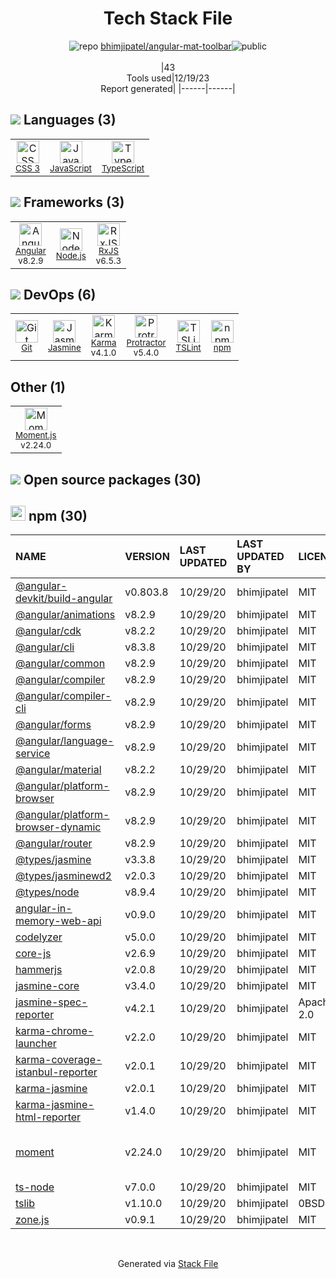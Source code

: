 <!--
&lt;--- Readme.md Snippet without images Start ---&gt;
## Tech Stack
bhimjipatel/angular-mat-toolbar is built on the following main stack:

- [Jasmine](http://jasmine.github.io/) – Javascript Testing Framework
- [Node.js](http://nodejs.org/) – Frameworks (Full Stack)
- [JavaScript](https://developer.mozilla.org/en-US/docs/Web/JavaScript) – Languages
- [Karma](http://karma-runner.github.io/) – Browser Testing
- [TypeScript](http://www.typescriptlang.org) – Languages
- [Protractor](http://angular.github.io/protractor) – Javascript Testing Framework
- [RxJS](http://reactivex.io/rxjs/) – Concurrency Frameworks
- [Moment.js](http://momentjs.com/) – Javascript Utilities & Libraries
- [Angular](https://angular.io) – Javascript MVC Frameworks
- [TSLint](https://github.com/palantir/tslint) – Code Review

Full tech stack [here](/techstack.md)

&lt;--- Readme.md Snippet without images End ---&gt;

&lt;--- Readme.md Snippet with images Start ---&gt;
## Tech Stack
bhimjipatel/angular-mat-toolbar is built on the following main stack:

- <img width='25' height='25' src='https://img.stackshare.io/service/831/7c0b595409af531b9cdeb07f8c513e8b.png' alt='Jasmine'/> [Jasmine](http://jasmine.github.io/) – Javascript Testing Framework
- <img width='25' height='25' src='https://img.stackshare.io/service/1011/n1JRsFeB_400x400.png' alt='Node.js'/> [Node.js](http://nodejs.org/) – Frameworks (Full Stack)
- <img width='25' height='25' src='https://img.stackshare.io/service/1209/javascript.jpeg' alt='JavaScript'/> [JavaScript](https://developer.mozilla.org/en-US/docs/Web/JavaScript) – Languages
- <img width='25' height='25' src='https://img.stackshare.io/service/1420/TidYGd6a.png' alt='Karma'/> [Karma](http://karma-runner.github.io/) – Browser Testing
- <img width='25' height='25' src='https://img.stackshare.io/service/1612/bynNY5dJ.jpg' alt='TypeScript'/> [TypeScript](http://www.typescriptlang.org) – Languages
- <img width='25' height='25' src='https://img.stackshare.io/service/1754/protractor-logo1.png' alt='Protractor'/> [Protractor](http://angular.github.io/protractor) – Javascript Testing Framework
- <img width='25' height='25' src='https://img.stackshare.io/service/1796/984368.png' alt='RxJS'/> [RxJS](http://reactivex.io/rxjs/) – Concurrency Frameworks
- <img width='25' height='25' src='https://img.stackshare.io/service/3643/Xrtdc94q_400x400.png' alt='Moment.js'/> [Moment.js](http://momentjs.com/) – Javascript Utilities & Libraries
- <img width='25' height='25' src='https://img.stackshare.io/service/3745/cb8U-gL6_400x400.jpg' alt='Angular'/> [Angular](https://angular.io) – Javascript MVC Frameworks
- <img width='25' height='25' src='https://img.stackshare.io/service/5561/303157.png' alt='TSLint'/> [TSLint](https://github.com/palantir/tslint) – Code Review

Full tech stack [here](/techstack.md)

&lt;--- Readme.md Snippet with images End ---&gt;
-->
<div align="center">

# Tech Stack File
![](https://img.stackshare.io/repo.svg "repo") [bhimjipatel/angular-mat-toolbar](https://github.com/bhimjipatel/angular-mat-toolbar)![](https://img.stackshare.io/public_badge.svg "public")
<br/><br/>
|43<br/>Tools used|12/19/23 <br/>Report generated|
|------|------|
</div>

## <img src='https://img.stackshare.io/languages.svg'/> Languages (3)
<table><tr>
  <td align='center'>
  <img width='36' height='36' src='https://img.stackshare.io/service/6727/css.png' alt='CSS 3'>
  <br>
  <sub><a href="https://developer.mozilla.org/en-US/docs/Web/CSS/CSS3">CSS 3</a></sub>
  <br>
  <sub></sub>
</td>

<td align='center'>
  <img width='36' height='36' src='https://img.stackshare.io/service/1209/javascript.jpeg' alt='JavaScript'>
  <br>
  <sub><a href="https://developer.mozilla.org/en-US/docs/Web/JavaScript">JavaScript</a></sub>
  <br>
  <sub></sub>
</td>

<td align='center'>
  <img width='36' height='36' src='https://img.stackshare.io/service/1612/bynNY5dJ.jpg' alt='TypeScript'>
  <br>
  <sub><a href="http://www.typescriptlang.org">TypeScript</a></sub>
  <br>
  <sub></sub>
</td>

</tr>
</table>

## <img src='https://img.stackshare.io/frameworks.svg'/> Frameworks (3)
<table><tr>
  <td align='center'>
  <img width='36' height='36' src='https://img.stackshare.io/service/3745/cb8U-gL6_400x400.jpg' alt='Angular'>
  <br>
  <sub><a href="https://angular.io">Angular</a></sub>
  <br>
  <sub>v8.2.9</sub>
</td>

<td align='center'>
  <img width='36' height='36' src='https://img.stackshare.io/service/1011/n1JRsFeB_400x400.png' alt='Node.js'>
  <br>
  <sub><a href="http://nodejs.org/">Node.js</a></sub>
  <br>
  <sub></sub>
</td>

<td align='center'>
  <img width='36' height='36' src='https://img.stackshare.io/service/1796/984368.png' alt='RxJS'>
  <br>
  <sub><a href="http://reactivex.io/rxjs/">RxJS</a></sub>
  <br>
  <sub>v6.5.3</sub>
</td>

</tr>
</table>

## <img src='https://img.stackshare.io/devops.svg'/> DevOps (6)
<table><tr>
  <td align='center'>
  <img width='36' height='36' src='https://img.stackshare.io/service/1046/git.png' alt='Git'>
  <br>
  <sub><a href="http://git-scm.com/">Git</a></sub>
  <br>
  <sub></sub>
</td>

<td align='center'>
  <img width='36' height='36' src='https://img.stackshare.io/service/831/7c0b595409af531b9cdeb07f8c513e8b.png' alt='Jasmine'>
  <br>
  <sub><a href="http://jasmine.github.io/">Jasmine</a></sub>
  <br>
  <sub></sub>
</td>

<td align='center'>
  <img width='36' height='36' src='https://img.stackshare.io/service/1420/TidYGd6a.png' alt='Karma'>
  <br>
  <sub><a href="http://karma-runner.github.io/">Karma</a></sub>
  <br>
  <sub>v4.1.0</sub>
</td>

<td align='center'>
  <img width='36' height='36' src='https://img.stackshare.io/service/1754/protractor-logo1.png' alt='Protractor'>
  <br>
  <sub><a href="http://angular.github.io/protractor">Protractor</a></sub>
  <br>
  <sub>v5.4.0</sub>
</td>

<td align='center'>
  <img width='36' height='36' src='https://img.stackshare.io/service/5561/303157.png' alt='TSLint'>
  <br>
  <sub><a href="https://github.com/palantir/tslint">TSLint</a></sub>
  <br>
  <sub></sub>
</td>

<td align='center'>
  <img width='36' height='36' src='https://img.stackshare.io/service/1120/lejvzrnlpb308aftn31u.png' alt='npm'>
  <br>
  <sub><a href="https://www.npmjs.com/">npm</a></sub>
  <br>
  <sub></sub>
</td>

</tr>
</table>

## Other (1)
<table><tr>
  <td align='center'>
  <img width='36' height='36' src='https://img.stackshare.io/service/3643/Xrtdc94q_400x400.png' alt='Moment.js'>
  <br>
  <sub><a href="http://momentjs.com/">Moment.js</a></sub>
  <br>
  <sub>v2.24.0</sub>
</td>

</tr>
</table>


## <img src='https://img.stackshare.io/group.svg' /> Open source packages (30)</h2>

## <img width='24' height='24' src='https://img.stackshare.io/service/1120/lejvzrnlpb308aftn31u.png'/> npm (30)

|NAME|VERSION|LAST UPDATED|LAST UPDATED BY|LICENSE|VULNERABILITIES|
|:------|:------|:------|:------|:------|:------|
|[@angular-devkit/build-angular](https://www.npmjs.com/@angular-devkit/build-angular)|v0.803.8|10/29/20|bhimjipatel |MIT|N/A|
|[@angular/animations](https://www.npmjs.com/@angular/animations)|v8.2.9|10/29/20|bhimjipatel |MIT|N/A|
|[@angular/cdk](https://www.npmjs.com/@angular/cdk)|v8.2.2|10/29/20|bhimjipatel |MIT|N/A|
|[@angular/cli](https://www.npmjs.com/@angular/cli)|v8.3.8|10/29/20|bhimjipatel |MIT|N/A|
|[@angular/common](https://www.npmjs.com/@angular/common)|v8.2.9|10/29/20|bhimjipatel |MIT|N/A|
|[@angular/compiler](https://www.npmjs.com/@angular/compiler)|v8.2.9|10/29/20|bhimjipatel |MIT|N/A|
|[@angular/compiler-cli](https://www.npmjs.com/@angular/compiler-cli)|v8.2.9|10/29/20|bhimjipatel |MIT|N/A|
|[@angular/forms](https://www.npmjs.com/@angular/forms)|v8.2.9|10/29/20|bhimjipatel |MIT|N/A|
|[@angular/language-service](https://www.npmjs.com/@angular/language-service)|v8.2.9|10/29/20|bhimjipatel |MIT|N/A|
|[@angular/material](https://www.npmjs.com/@angular/material)|v8.2.2|10/29/20|bhimjipatel |MIT|N/A|
|[@angular/platform-browser](https://www.npmjs.com/@angular/platform-browser)|v8.2.9|10/29/20|bhimjipatel |MIT|N/A|
|[@angular/platform-browser-dynamic](https://www.npmjs.com/@angular/platform-browser-dynamic)|v8.2.9|10/29/20|bhimjipatel |MIT|N/A|
|[@angular/router](https://www.npmjs.com/@angular/router)|v8.2.9|10/29/20|bhimjipatel |MIT|N/A|
|[@types/jasmine](https://www.npmjs.com/@types/jasmine)|v3.3.8|10/29/20|bhimjipatel |MIT|N/A|
|[@types/jasminewd2](https://www.npmjs.com/@types/jasminewd2)|v2.0.3|10/29/20|bhimjipatel |MIT|N/A|
|[@types/node](https://www.npmjs.com/@types/node)|v8.9.4|10/29/20|bhimjipatel |MIT|N/A|
|[angular-in-memory-web-api](https://www.npmjs.com/angular-in-memory-web-api)|v0.9.0|10/29/20|bhimjipatel |MIT|N/A|
|[codelyzer](https://www.npmjs.com/codelyzer)|v5.0.0|10/29/20|bhimjipatel |MIT|N/A|
|[core-js](https://www.npmjs.com/core-js)|v2.6.9|10/29/20|bhimjipatel |MIT|N/A|
|[hammerjs](https://www.npmjs.com/hammerjs)|v2.0.8|10/29/20|bhimjipatel |MIT|N/A|
|[jasmine-core](https://www.npmjs.com/jasmine-core)|v3.4.0|10/29/20|bhimjipatel |MIT|N/A|
|[jasmine-spec-reporter](https://www.npmjs.com/jasmine-spec-reporter)|v4.2.1|10/29/20|bhimjipatel |Apache-2.0|N/A|
|[karma-chrome-launcher](https://www.npmjs.com/karma-chrome-launcher)|v2.2.0|10/29/20|bhimjipatel |MIT|N/A|
|[karma-coverage-istanbul-reporter](https://www.npmjs.com/karma-coverage-istanbul-reporter)|v2.0.1|10/29/20|bhimjipatel |MIT|N/A|
|[karma-jasmine](https://www.npmjs.com/karma-jasmine)|v2.0.1|10/29/20|bhimjipatel |MIT|N/A|
|[karma-jasmine-html-reporter](https://www.npmjs.com/karma-jasmine-html-reporter)|v1.4.0|10/29/20|bhimjipatel |MIT|N/A|
|[moment](https://www.npmjs.com/moment)|v2.24.0|10/29/20|bhimjipatel |MIT|[CVE-2022-24785](https://github.com/advisories/GHSA-8hfj-j24r-96c4) (High)<br/>[CVE-2022-31129](https://github.com/advisories/GHSA-wc69-rhjr-hc9g) (High)|
|[ts-node](https://www.npmjs.com/ts-node)|v7.0.0|10/29/20|bhimjipatel |MIT|N/A|
|[tslib](https://www.npmjs.com/tslib)|v1.10.0|10/29/20|bhimjipatel |0BSD|N/A|
|[zone.js](https://www.npmjs.com/zone.js)|v0.9.1|10/29/20|bhimjipatel |MIT|N/A|

<br/>
<div align='center'>

Generated via [Stack File](https://github.com/marketplace/stack-file)
